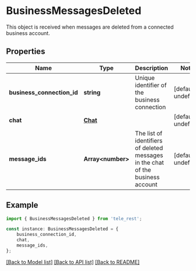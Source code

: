 # BusinessMessagesDeleted

This object is received when messages are deleted from a connected business account.

## Properties

Name | Type | Description | Notes
------------ | ------------- | ------------- | -------------
**business_connection_id** | **string** | Unique identifier of the business connection | [default to undefined]
**chat** | [**Chat**](Chat.md) |  | [default to undefined]
**message_ids** | **Array&lt;number&gt;** | The list of identifiers of deleted messages in the chat of the business account | [default to undefined]

## Example

```typescript
import { BusinessMessagesDeleted } from 'tele_rest';

const instance: BusinessMessagesDeleted = {
    business_connection_id,
    chat,
    message_ids,
};
```

[[Back to Model list]](../README.md#documentation-for-models) [[Back to API list]](../README.md#documentation-for-api-endpoints) [[Back to README]](../README.md)
